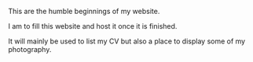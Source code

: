 This are the humble beginnings of my website.

I am to fill this website and host it once it is finished.

It will mainly be used to list my CV but also a place to display some of my photography.